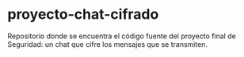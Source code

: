 # proyecto-chat-cifrado
Repositorio donde se encuentra el código fuente del proyecto final de Seguridad: un chat que cifre los mensajes que se transmiten.
